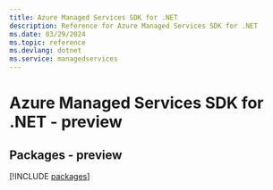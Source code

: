 ```yaml
---
title: Azure Managed Services SDK for .NET
description: Reference for Azure Managed Services SDK for .NET
ms.date: 03/29/2024
ms.topic: reference
ms.devlang: dotnet
ms.service: managedservices
---
```

# Azure Managed Services SDK for .NET - preview
## Packages - preview
[!INCLUDE [packages](managed-services-index.md)]